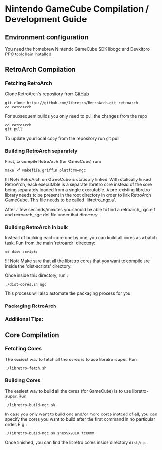 # Nintendo GameCube Compilation / Development Guide

## Environment configuration

You need the homebrew Nintendo GameCube SDK libogc and Devkitpro PPC toolchain installed. 

## RetroArch Compilation

### Fetching RetroArch

Clone RetroArch's repository from [GitHub](https://github.com/libretro/RetroArch)

    git clone https://github.com/libretro/RetroArch.git retroarch
    cd retroarch

For subsequent builds you only need to pull the changes from the repo

    cd retroarch
    git pull

To update your local copy from the repository run git pull

### Building RetroArch separately

First, to compile RetroArch (for GameCube) run:

    make -f Makefile.griffin platform=ngc

!!! Note
    RetroArch on GameCube is statically linked. With statically linked RetroArch, each executable is a separate libretro core instead of the core being separately loaded from a single executable. A pre-existing libretro library needs to be present in the root directory in order to link RetroArch GameCube. This file needs to be called 'libretro_ngc.a'.

After a few seconds/minutes you should be able to find a retroarch_ngc.elf and retroarch_ngc.dol file under that directory.

### Building RetroArch in bulk

Instead of building each core one by one, you can build all cores as a batch task. Run from the main 'retroarch' directory:

    cd dist-scripts

!!! Note
    Make sure that all the libretro cores that you want to compile are inside the 'dist-scripts' directory.

Once inside this directory, run :

    ./dist-cores.sh ngc 

This process will also automate the packaging process for you.

### Packaging RetroArch


### Additional Tips:

## Core Compilation

### Fetching Cores

The easiest way to fetch all the cores is to use libretro-super. Run

    ./libretro-fetch.sh

### Building Cores

The easiest way to build all the cores (for GameCube) is to use libretro-super. Run

    ./libretro-build-ngc.sh

In case you only want to build one and/or more cores instead of all, you can specify the cores you want to build after the first command in no particular order. E.g.:

    ./libretro-build-ngc.sh snes9x2010 fceumm

Once finished, you can find the libretro cores inside directory `dist/ngc`.
